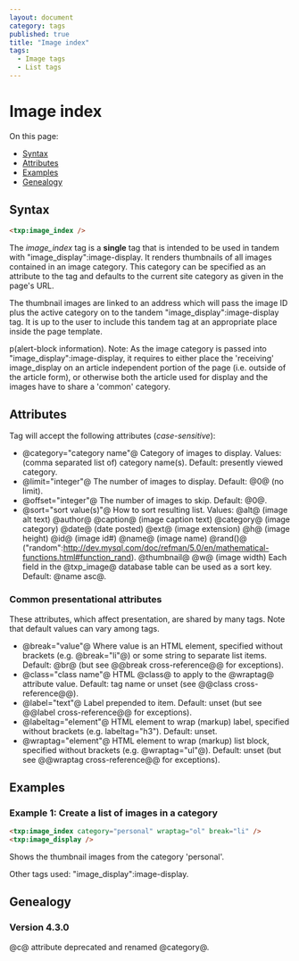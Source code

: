 ```yaml
---
layout: document
category: tags
published: true
title: "Image index"
tags:
  - Image tags
  - List tags
---
```


# Image index

On this page:

* [Syntax](#user-content-syntax)
* [Attributes](#user-content-attributes)
* [Examples](#user-content-examples)
* [Genealogy](#user-content-genealogy)

## Syntax

```html
<txp:image_index />
```

The *image_index* tag is a __single__ tag that is intended to be used in tandem with "image_display":image-display. It renders thumbnails of all images contained in an image category. This category can be specified as an attribute to the tag and defaults to the current site category as given in the page's URL.

The thumbnail images are linked to an address which will pass the image ID plus the active category on to the tandem "image_display":image-display tag. It is up to the user to include this tandem tag at an appropriate place inside the page template.

p(alert-block information). Note: As the image category is passed into "image_display":image-display, it requires to either place the 'receiving' image_display on an article independent portion of the page (i.e. outside of the article form), or otherwise both the article used for display and the images have to share a 'common' category.

## Attributes

Tag will accept the following attributes (*case-sensitive*):

* @category="category name"@
Category of images to display.
Values: (comma separated list of) category name(s).
Default: presently viewed category.
* @limit="integer"@
The number of images to display.
Default: @0@ (no limit).
* @offset="integer"@
The number of images to skip.
Default: @0@.
* @sort="sort value(s)"@
How to sort resulting list.
Values:
@alt@ (image alt text)
@author@
@caption@ (image caption text)
@category@ (image category)
@date@ (date posted)
@ext@ (image extension)
@h@ (image height)
@id@ (image id#)
@name@ (image name)
@rand()@ ("random":http://dev.mysql.com/doc/refman/5.0/en/mathematical-functions.html#function_rand).
@thumbnail@
@w@ (image width)
Each field in the @txp_image@ database table can be used as a sort key.
Default: @name asc@.

### Common presentational attributes

These attributes, which affect presentation, are shared by many tags. Note that default values can vary among tags.

* @break="value"@
Where value is an HTML element, specified without brackets (e.g. @break="li"@) or some string to separate list items.
Default: @br@ (but see @@break cross-reference@@ for exceptions).
* @class="class name"@
HTML @class@ to apply to the @wraptag@ attribute value.
Default: tag name or unset (see @@class cross-reference@@).
* @label="text"@
Label prepended to item.
Default: unset (but see @@label cross-reference@@ for exceptions).
* @labeltag="element"@
HTML element to wrap (markup) label, specified without brackets (e.g. labeltag="h3").
Default: unset.
* @wraptag="element"@
HTML element to wrap (markup) list block, specified without brackets (e.g. @wraptag="ul"@).
Default: unset (but see @@wraptag cross-reference@@ for exceptions).

## Examples

### Example 1: Create a list of images in a category

```html
<txp:image_index category="personal" wraptag="ol" break="li" />
<txp:image_display />
```

Shows the thumbnail images from the category 'personal'.

Other tags used: "image_display":image-display.

## Genealogy

### Version 4.3.0

@c@ attribute deprecated and renamed @category@.

